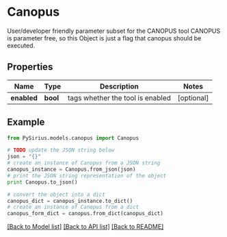 # Canopus

User/developer friendly parameter subset for the CANOPUS tool  CANOPUS is parameter free, so this Object is just a flag that canopus should be executed.

## Properties

Name | Type | Description | Notes
------------ | ------------- | ------------- | -------------
**enabled** | **bool** | tags whether the tool is enabled | [optional] 

## Example

```python
from PySirius.models.canopus import Canopus

# TODO update the JSON string below
json = "{}"
# create an instance of Canopus from a JSON string
canopus_instance = Canopus.from_json(json)
# print the JSON string representation of the object
print Canopus.to_json()

# convert the object into a dict
canopus_dict = canopus_instance.to_dict()
# create an instance of Canopus from a dict
canopus_form_dict = canopus.from_dict(canopus_dict)
```
[[Back to Model list]](../README.md#documentation-for-models) [[Back to API list]](../README.md#documentation-for-api-endpoints) [[Back to README]](../README.md)


